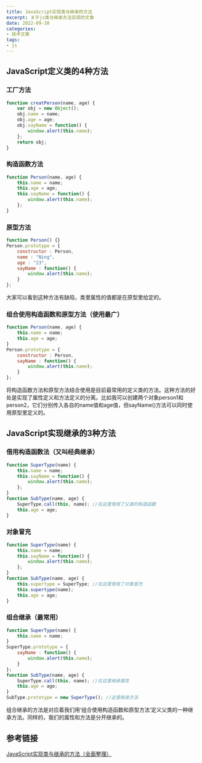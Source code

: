 ```yaml
---
title: JavaScript实现类与继承的方法
excerpt: 关于js类与继承方法实现的文章
date: 2022-09-30
categories:
- 技术文章
tags:
- js
---
```


## JavaScript定义类的4种方法
### 工厂方法
```javascript
function creatPerson(name, age) {
    var obj = new Object();
    obj.name = name;
    obj.age = age;
    obj.sayName = function() {
        window.alert(this.name);
    };
    return obj;
}
```

### 构造函数方法
```javascript
function Person(name, age) {
    this.name = name;
    this.age = age;
    this.sayName = function() {
        window.alert(this.name);
    };
}
```

### 原型方法
```javascript
function Person() {}
Person.prototype = {
    constructor : Person,
    name : "Ning",
    age : "23",
    sayName : function() {
        window.alert(this.name);
    }
};
```
大家可以看到这种方法有缺陷，类里属性的值都是在原型里给定的。

### 组合使用构造函数和原型方法（使用最广）
```javascript
function Person(name, age) {
    this.name = name;
    this.age = age;
}      
Person.prototype = {
    constructor : Person, 
    sayName : function() {
        window.alert(this.name);
    }
};
```
将构造函数方法和原型方法结合使用是目前最常用的定义类的方法。这种方法的好处是实现了属性定义和方法定义的分离。比如我可以创建两个对象person1和person2，它们分别传入各自的name值和age值，但sayName()方法可以同时使用原型里定义的。

## JavaScript实现继承的3种方法
### 借用构造函数法（又叫经典继承）
```javascript
function SuperType(name) {
    this.name = name;
    this.sayName = function() {
        window.alert(this.name);
    };
}
function SubType(name, age) {
    SuperType.call(this, name); //在这里借用了父类的构造函数
    this.age = age;
}
```

### 对象冒充
```javascript
function SuperType(name) {
    this.name = name;
    this.sayName = function() {
        window.alert(this.name);
    };
}
function SubType(name, age) {
    this.supertype = SuperType; //在这里使用了对象冒充
    this.supertype(name);
    this.age = age;
}
```

### 组合继承（最常用）
```javascript
function SuperType(name) {
    this.name = name;
}
SuperType.prototype = {
    sayName : function() {
        window.alert(this.name);
    }
};
function SubType(name, age) {
    SuperType.call(this, name); //在这里继承属性
    this.age = age;
}
SubType.prototype = new SuperType(); //这里继承方法
```
组合继承的方法是对应着我们用‘组合使用构造函数和原型方法’定义父类的一种继承方法。同样的，我们的属性和方法是分开继承的。

## 参考链接
[JavaScript实现类与继承的方法（全面整理）](https://segmentfault.com/a/1190000013253890)